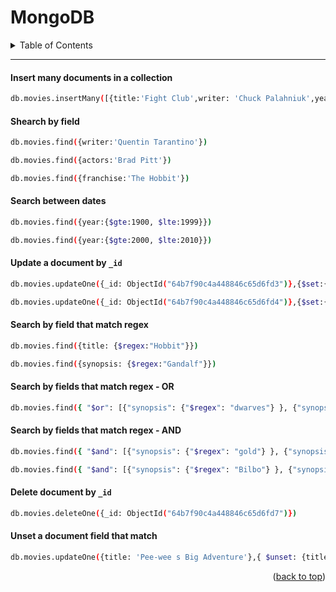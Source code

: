 <a name="readme-top"></a>

# MongoDB

<details>
  <summary>Table of Contents</summary>
  <ol>
    <li>
      <a href="#Insert many documents in a collection">Insert many documents in a collection</a>
    </li>
    <li>
      <a href="#Shearch by field">Shearch by field</a>
    </li>
    <li>
      <a href="#Search between dates">Search between dates</a>
    </li>
    <li><a href="#Update a document by _id">Update a document by _id</a></li>
    <li><a href="#Search by field that match regex">Search by field that match regex</a></li>
    <li><a href="#Search by fields that match regex - OR">Search by fields that match regex - OR</a></li>
    <li><a href="#Search by fields that match regex - AND">Search by fields that match regex - AND</a></li>
    <li><a href="#Delete document by _id">Delete document by _id</a></li>
    <li><a href="#Unset a document field that match">Unset a document field that match</a></li>
  </ol>
</details>

---

#### Insert many documents in a collection 

```bash
db.movies.insertMany([{title:'Fight Club',writer: 'Chuck Palahniuk',year: 1999,actors: ['Brad Pitt', 'Edward Norton']},{title: 'Pulp Fiction',writer: 'Quentin Tarantino',year: 1994,actors: ['John Travolta', 'Uma Thurman']},{title: 'Inglourious Basterds',writer: 'Quentin Tarantino',year: 2009,actors: ['Brad Pitt', 'Diane Kruger', 'Eli Roth']},{title:'The Hobbit: An Unexpected Journey',writer: 'J.R.R. Tolkien',year: 2012,franchise:'The Hobbit'},{title: 'The Hobbit: The Desolation of Smaug',writer: 'J.R.R. Tolkien',year: 2013,franchise: 'The Hobbit'},{title: 'The Hobbit: The Battle of the Five Armies',writer: 'J.R.R. Tolkien',year: 2014,franchise: 'The Hobbit',synopsis: 'Bilbo and Company are forced to engage in a war against an array of combatants and keep the Lonely Mountain from falling into the hands of a rising darkness.'},{title: 'Pee-wee s Big Adventure',year: 1985},{title: 'Avatar',year: 2009}])
```

#### Shearch by field

```bash
db.movies.find({writer:'Quentin Tarantino'})
```

```bash
db.movies.find({actors:'Brad Pitt'})
```

```bash
db.movies.find({franchise:'The Hobbit'})
```

#### Search between dates

```bash
db.movies.find({year:{$gte:1900, $lte:1999}})
```

```bash
db.movies.find({year:{$gte:2000, $lte:2010}})
```

#### Update a document by `_id`

```bash
db.movies.updateOne({_id: ObjectId("64b7f90c4a448846c65d6fd3")},{$set:{synopsis: 'A reluctant hobbit, Bilbo Baggins, sets out to the Lonely Mountain with spirited group of dwarves to reclaim their montain home-and the gold within it- from the dragon Smaug.'}})
```

```bash
db.movies.updateOne({_id: ObjectId("64b7f90c4a448846c65d6fd4")},{$set:{synopsis: 'The dwarves, along with Bilbo Baggins and Gandalf the Grey, continue their quest to reclaim Erebor, their homeland, from Smaug. Bilbo Baggins is in possession of a mysterious and magical ring.'}})
```

#### Search by field that match regex

```bash
db.movies.find({title: {$regex:"Hobbit"}})
```

```bash
db.movies.find({synopsis: {$regex:"Gandalf"}})
```

#### Search by fields that match regex - OR

```bash
db.movies.find({ "$or": [{"synopsis": {"$regex": "dwarves"} }, {"synopsis": {"$regex": "hobbit" }}]})
```

#### Search by fields that match regex - AND

```bash
db.movies.find({ "$and": [{"synopsis": {"$regex": "gold"} }, {"synopsis": {"$regex": "dragon" }}]})
```

```bash
db.movies.find({ "$and": [{"synopsis": {"$regex": "Bilbo"} }, {"synopsis":  {$not: {"$regex": "Gandalf" }}}]})
```

#### Delete document by `_id`

```bash
db.movies.deleteOne({_id: ObjectId("64b7f90c4a448846c65d6fd7")})
```

#### Unset a document field that match

```bash
db.movies.updateOne({title: 'Pee-wee s Big Adventure'},{ $unset: {title:''}})
```

<p align="right">(<a href="#readme-top">back to top</a>)</p>